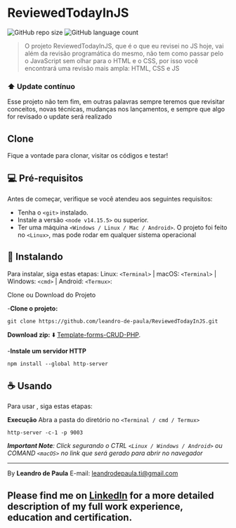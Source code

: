 # ReviewedTodayInJS
![GitHub repo size](https://img.shields.io/github/repo-size/leandro-de-paula/ReviewedTodayInJS?style=for-the-badge)
![GitHub language count](https://img.shields.io/github/languages/count/leandro-de-paula/ReviewedTodayInJS?style=for-the-badge)


> O projeto ReviewedTodayInJS, que é o que eu revisei no JS hoje, vai além da revisão programática do mesmo, não tem como passar pelo o JavaScript sem olhar para o HTML e o CSS, por isso você encontrará uma revisão mais ampla: HTML, CSS e JS

### ⬆️ Update contínuo 

Esse projeto não tem fim, em outras palavras sempre teremos que revisitar conceitos, novas técnicas, mudanças nos lançamentos, e sempre que algo for revisado o update será realizado

## Clone
Fique a vontade para clonar, visitar os códigos e testar!

## 💻 Pré-requisitos

Antes de começar, verifique se você atendeu aos seguintes requisitos:
* Tenha o `<git>` instalado.
* Instale a versão `<node v14.15.5>` ou superior.
* Ter uma máquina `<Windows / Linux / Mac / Android>`. 
O projeto foi feito no `<Linux>`, mas pode rodar em qualquer sistema operacional

## 🚀 Instalando <ReviewedTodayInJS>

Para instalar,<ReviewedTodayInJS> siga estas etapas:
Linux: `<Terminal>` | macOS: `<Terminal>` | Windows: `<cmd>` | Android: `<Termux>`:

Clone ou Download do Projeto 

-**Clone o projeto:**

```
git clone https://github.com/leandro-de-paula/ReviewedTodayInJS.git
``` 
**Download zip:** ⬇️
[Template-forms-CRUD-PHP](https://github.com/leandro-de-paula/ReviewedTodayInJS/archive/main.zip). 

-**Instale um servidor HTTP**

```
npm install --global http-server
```


## ☕ Usando <ReviewedTodayInJS>

Para usar <ReviewedTodayInJS>, siga estas etapas:

**Execução**
Abra a pasta do diretório no `<Terminal / cmd / Termux>`

```
http-server -c-1 -p 9003
```

_**Important Note**: Click segurando o CTRL `<Linux / Windows / Android>` ou COMAND `<macOS>` no link que será gerado para abrir no navegador_


---
By **Leandro de Paula**
E-mail: [leandrodepaula.ti@gmail.com](mailto:leandrodepaula.ti@gmail.com)

Please find me on [LinkedIn](https://www.linkedin.com/in/leandro-de-paula/) for a more detailed description of my full work experience, education and certification.
--- 